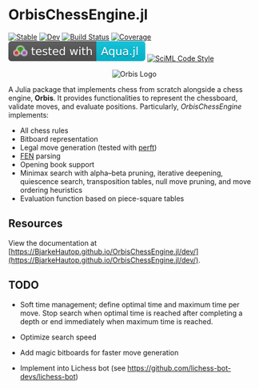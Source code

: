 # OrbisChessEngine.jl

[![Stable](https://img.shields.io/badge/docs-stable-blue.svg)](https://BjarkeHautop.github.io/OrbisChessEngine.jl/stable/)
[![Dev](https://img.shields.io/badge/docs-dev-blue.svg)](https://BjarkeHautop.github.io/OrbisChessEngine.jl/dev/)
[![Build Status](https://github.com/BjarkeHautop/OrbisChessEngine.jl/actions/workflows/CI.yml/badge.svg?branch=main)](https://github.com/BjarkeHautop/OrbisChessEngine.jl/actions/workflows/CI.yml?query=branch%3Amain)
[![Coverage](https://codecov.io/gh/BjarkeHautop/OrbisChessEngine.jl/branch/main/graph/badge.svg)](https://codecov.io/gh/BjarkeHautop/OrbisChessEngine.jl)
[![Aqua](https://raw.githubusercontent.com/JuliaTesting/Aqua.jl/master/badge.svg)](https://github.com/JuliaTesting/Aqua.jl)
[![SciML Code Style](https://img.shields.io/static/v1?label=code%20style&message=SciML&color=9558b2&labelColor=389826)](https://github.com/SciML/SciMLStyle)

<p align="center">
  <img src="https://raw.githubusercontent.com/BjarkeHautop/OrbisChessEngine.jl/main/assets/logo.png" alt="Orbis Logo" width="200"/>
</p>

A Julia package that implements chess from scratch alongside a chess engine, **Orbis**. It provides functionalities to represent the chessboard, validate moves, and evaluate positions.
Particularly, *OrbisChessEngine* implements:

- All chess rules
- Bitboard representation
- Legal move generation (tested with [perft](https://www.chessprogramming.org/Perft))
- [FEN](https://en.wikipedia.org/wiki/Forsyth%E2%80%93Edwards_Notation) parsing 
- Opening book support
- Minimax search with alpha–beta pruning, iterative deepening, quiescence search, transposition tables, null move pruning, and move ordering heuristics
- Evaluation function based on piece-square tables

## Resources

View the documentation at [https://BjarkeHautop.github.io/OrbisChessEngine.jl/dev/](https://BjarkeHautop.github.io/OrbisChessEngine.jl/dev/).

## TODO

- Soft time management; define optimal time and maximum time per move. Stop search when optimal time is reached after completing a depth or end immediately when maximum time is reached.

- Optimize search speed

- Add magic bitboards for faster move generation

- Implement into Lichess bot (see https://github.com/lichess-bot-devs/lichess-bot)
